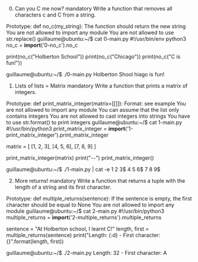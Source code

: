 0. Can you C me now?
mandatory
Write a function that removes all characters c and C from a string.

Prototype: def no_c(my_string):
The function should return the new string
You are not allowed to import any module
You are not allowed to use str.replace()
guillaume@ubuntu:~/$ cat 0-main.py
#!/usr/bin/env python3
no_c = __import__('0-no_c').no_c

print(no_c("Holberton School"))
print(no_c("Chicago"))
print(no_c("C is fun!"))

guillaume@ubuntu:~/$ ./0-main.py
Holberton Shool
hiago
 is fun!

 1. Lists of lists = Matrix
mandatory
Write a function that prints a matrix of integers.

Prototype: def print_matrix_integer(matrix=[[]]):
Format: see example
You are not allowed to import any module
You can assume that the list only contains integers
You are not allowed to cast integers into strings
You have to use str.format() to print integers
guillaume@ubuntu:~/$ cat 1-main.py
#!/usr/bin/python3
print_matrix_integer = __import__('1-print_matrix_integer').print_matrix_integer

matrix = [
    [1, 2, 3],
    [4, 5, 6],
    [7, 8, 9]
]

print_matrix_integer(matrix)
print("--")
print_matrix_integer()

guillaume@ubuntu:~/$ ./1-main.py | cat -e
1 2 3$
4 5 6$
7 8 9$

2. More returns!
mandatory
Write a function that returns a tuple with the length of a string and its first character.

Prototype: def multiple_returns(sentence):
If the sentence is empty, the first character should be equal to None
You are not allowed to import any module
guillaume@ubuntu:~/$ cat 2-main.py
#!/usr/bin/python3
multiple_returns = __import__('2-multiple_returns').multiple_returns

sentence = "At Holberton school, I learnt C!"
length, first = multiple_returns(sentence)
print("Length: {:d} - First character: {}".format(length, first))

guillaume@ubuntu:~/$ ./2-main.py
Length: 32 - First character: A


